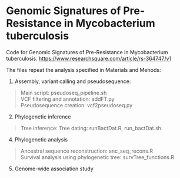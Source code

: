 # Genomic Signatures of Pre-Resistance in Mycobacterium tuberculosis

Code for Genomic Signatures of Pre-Resistance in Mycobacterium tuberculosis.
https://www.researchsquare.com/article/rs-364747/v1

The files repeat the analysis specified in Materials and Mehods:<br/>
1) Assembly, variant calling and pseudosequence:<br/>
>Main script: pseudoseq_pipeline.sh<br/>
>VCF filtering and annotation: addFT.py<br/>
>Pseudosequence creation: vcf2pseudoseq.py<br/>
2) Phylogenetic inference<br/>
> Tree inference: 
> Tree dating: runBactDat.R, run_bactDat.sh
4) Phylogenetic analysis<br/>
>Ancestral sequence reconstruction: anc_seq_recons.R<br/>
>Survival analysis using phylogenetic tree: survTree_functions.R<br/>
5) Genome-wide association study<br/>



